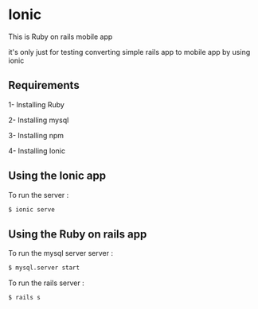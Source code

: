 Ionic
=====================

This is Ruby on rails mobile app

it's only just for testing converting simple rails app to mobile app by using ionic


## Requirements

1- Installing Ruby

2- Installing mysql

3- Installing npm

4- Installing Ionic


## Using the Ionic app

To run the server :

```bash
$ ionic serve
```

## Using the Ruby on rails app

To run the mysql server server :

```bash
$ mysql.server start
```

To run the rails server :

```bash
$ rails s
```
